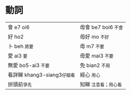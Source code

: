 # 動詞

|  |  |
| :--- | :--- |
| 會 e7 oi6 | 毋會 be7 boi6 `不會` |
| 好 ho2 | 毋好 mo `不好` |
| 卜 beh `將要` | 毋 m7 `不要` |
| 愛 ai3 `要` | 毋愛 mai3 `不要` |
| 無愛 bo5-ai3 `不要` | 免 bian2 `不用` |
| 看詳睇 khang3-siang3`仔細看` | 經心 `用心` |
| 拚頭前`爭先` | 知睇 `注意看；用心看` |

